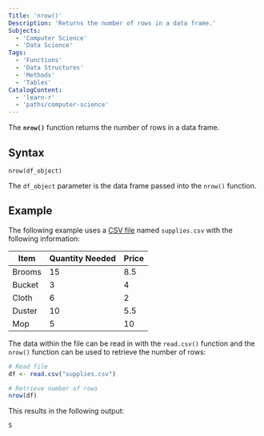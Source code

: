 ```yaml
---
Title: 'nrow()'
Description: 'Returns the number of rows in a data frame.'
Subjects:
  - 'Computer Science'
  - 'Data Science'
Tags:
  - 'Functions'
  - 'Data Structures'
  - 'Methods'
  - 'Tables'
CatalogContent:
  - 'learn-r'
  - 'paths/computer-science'
---
```


The **`nrow()`** function returns the number of rows in a data frame.

## Syntax

```pseudo
nrow(df_object)
```

The `df_object` parameter is the data frame passed into the `nrow()` function.

## Example

The following example uses a [CSV file](https://www.codecademy.com/resources/docs/r/csv-files) named `supplies.csv` with the following information:

| Item   | Quantity Needed | Price |
| ------ | --------------- | ----- |
| Brooms | 15              | 8.5   |
| Bucket | 3               | 4     |
| Cloth  | 6               | 2     |
| Duster | 10              | 5.5   |
| Mop    | 5               | 10    |

The data within the file can be read in with the `read.csv()` function and the `nrow()` function can be used to retrieve the number of rows:

```r
# Read file
df <- read.csv("supplies.csv")

# Retrieve number of rows
nrow(df)
```

This results in the following output:

```shell
5
```

